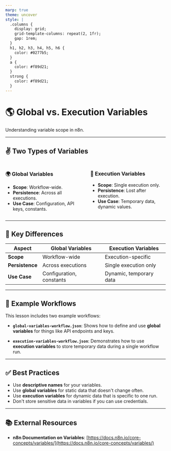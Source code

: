 ```yaml
---
marp: true
theme: uncover
style: |
  .columns {
    display: grid;
    grid-template-columns: repeat(2, 1fr);
    gap: 1rem;
  }
  h1, h2, h3, h4, h5, h6 {
    color: #0277b5;
  }
  a {
    color: #f89d21;
  }
  strong {
    color: #f89d21;
  }
---
```


# 🌎 Global vs. Execution Variables

Understanding variable scope in n8n.

---

## ✌️ Two Types of Variables

<div class="columns">
<div>

### 🌍 Global Variables

- **Scope**: Workflow-wide.
- **Persistence**: Across all executions.
- **Use Case**: Configuration, API keys, constants.

</div>
<div>

### 🏃 Execution Variables

- **Scope**: Single execution only.
- **Persistence**: Lost after execution.
- **Use Case**: Temporary data, dynamic values.

</div>
</div>

---

## 🔑 Key Differences

| Aspect      | Global Variables        | Execution Variables     |
|-------------|-------------------------|-------------------------|
| **Scope**   | Workflow-wide           | Execution-specific      |
| **Persistence** | Across executions       | Single execution only   |
| **Use Case**  | Configuration, constants| Dynamic, temporary data |

---

## 🤖 Example Workflows

This lesson includes two example workflows:

- **`global-variables-workflow.json`**: Shows how to define and use **global variables** for things like API endpoints and keys.

- **`execution-variables-workflow.json`**: Demonstrates how to use **execution variables** to store temporary data during a single workflow run.

---

## ✅ Best Practices

- Use **descriptive names** for your variables.
- Use **global variables** for static data that doesn't change often.
- Use **execution variables** for dynamic data that is specific to one run.
- Don't store sensitive data in variables if you can use credentials.

---

## 📚 External Resources

- **n8n Documentation on Variables**: [https://docs.n8n.io/core-concepts/variables/](https://docs.n8n.io/core-concepts/variables/)